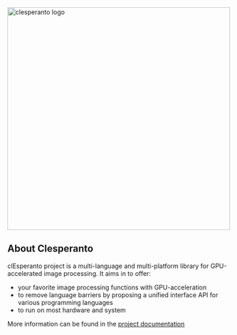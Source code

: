 <picture>
<source srcset="https://github.com/user-attachments/assets/edb9fdb8-03ab-4bda-9f7d-9846e0225406" media="(prefers-color-scheme: light)">
<source srcset="https://github.com/user-attachments/assets/dde94985-9e01-4080-b991-ab3ec0890a8d" media="(prefers-color-scheme: dark)">
<img width="500" align="centre" src="https://github.com/user-attachments/assets/edb9fdb8-03ab-4bda-9f7d-9846e0225406" alt="clesperanto logo">
</picture>

## About Clesperanto

clEsperanto project is a multi-language and multi-platform library for GPU-accelerated image processing. It aims in to offer:
- your favorite image processing functions with GPU-acceleration
- to remove language barriers by proposing a unified interface API for various programming languages
- to run on most hardware and system 

More information can be found in the [project documentation](https://clesperanto-doc.readthedocs.io/en/latest/)
